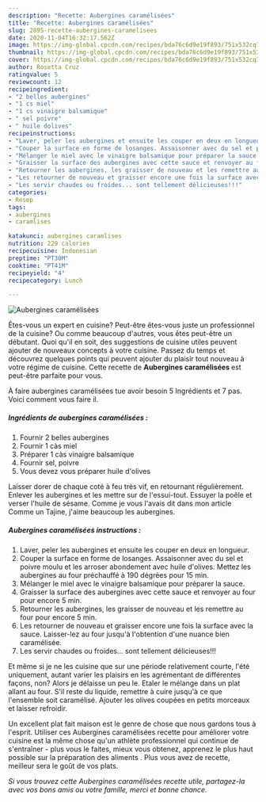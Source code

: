 ```yaml
---
description: "Recette: Aubergines caramélisées"
title: "Recette: Aubergines caramélisées"
slug: 2895-recette-aubergines-caramelisees
date: 2020-11-04T16:32:17.562Z
image: https://img-global.cpcdn.com/recipes/bda76c6d9e19f893/751x532cq70/aubergines-caramelisees-photo-principale-de-la-recette.jpg
thumbnail: https://img-global.cpcdn.com/recipes/bda76c6d9e19f893/751x532cq70/aubergines-caramelisees-photo-principale-de-la-recette.jpg
cover: https://img-global.cpcdn.com/recipes/bda76c6d9e19f893/751x532cq70/aubergines-caramelisees-photo-principale-de-la-recette.jpg
author: Rosetta Cruz
ratingvalue: 5
reviewcount: 12
recipeingredient:
- "2 belles aubergines"
- "1 cs miel"
- "1 cs vinaigre balsamique"
- " sel poivre"
- " huile dolives"
recipeinstructions:
- "Laver, peler les aubergines et ensuite les couper en deux en longueur."
- "Couper la surface en forme de losanges. Assaisonner avec du sel et poivre moulu et les arroser abondement avec huile d&#39;olives. Mettez les aubergines au four préchauffé à 190 dégrées pour 15 min."
- "Mélanger le miel avec le vinaigre balsamique pour préparer la sauce."
- "Graisser la surface des aubergines avec cette sauce et renvoyer au four pour encore 5 min."
- "Retourner les aubergines, les graisser de nouveau et les remettre au four pour encore 5 min."
- "Les retourner de nouveau et graisser encore une fois la surface avec la sauce. Laisser-lez au four jusqu&#39;à l&#39;obtention d&#39;une nuance bien caramélisée."
- "Les servir chaudes ou froides... sont tellement délicieuses!!!"
categories:
- Resep
tags:
- aubergines
- caramlises

katakunci: aubergines caramlises 
nutrition: 229 calories
recipecuisine: Indonesian
preptime: "PT30M"
cooktime: "PT41M"
recipeyield: "4"
recipecategory: Lunch

---
```



![Aubergines caramélisées](https://img-global.cpcdn.com/recipes/bda76c6d9e19f893/751x532cq70/aubergines-caramelisees-photo-principale-de-la-recette.jpg)

Êtes-vous un expert en cuisine? Peut-être êtes-vous juste un professionnel de la cuisine? Ou comme beaucoup d'autres, vous êtes peut-être un débutant. Quoi qu'il en soit, des suggestions de cuisine utiles peuvent ajouter de nouveaux concepts à votre cuisine. Passez du temps et découvrez quelques points qui peuvent ajouter du plaisir tout nouveau à votre régime de cuisine. Cette recette de <strong> Aubergines caramélisées </strong> est peut-être parfaite pour vous.

<!--inarticleads1-->

À faire aubergines caramélisées tue avoir besoin 5 Ingrédients et 7 pas. Voici comment vous faire il.

##### Ingrédients de aubergines caramélisées :

1. Fournir 2 belles aubergines
1. Fournir 1 càs miel
1. Préparer 1 càs vinaigre balsamique
1. Fournir  sel, poivre
1. Vous devez vous préparer  huile d&#39;olives


Laisser dorer de chaque coté à feu très vif, en retournant régulièrement. Enlever les aubergines et les mettre sur de l&#39;essui-tout. Essuyer la poêle et verser l&#39;huile de sésame. Comme je vous l&#39;avais dit dans mon article Comme un Tajine, j&#39;aime beaucoup les aubergines. 

<!--inarticleads2-->

##### Aubergines caramélisées instructions :

1. Laver, peler les aubergines et ensuite les couper en deux en longueur.
1. Couper la surface en forme de losanges. Assaisonner avec du sel et poivre moulu et les arroser abondement avec huile d&#39;olives. Mettez les aubergines au four préchauffé à 190 dégrées pour 15 min.
1. Mélanger le miel avec le vinaigre balsamique pour préparer la sauce.
1. Graisser la surface des aubergines avec cette sauce et renvoyer au four pour encore 5 min.
1. Retourner les aubergines, les graisser de nouveau et les remettre au four pour encore 5 min.
1. Les retourner de nouveau et graisser encore une fois la surface avec la sauce. Laisser-lez au four jusqu&#39;à l&#39;obtention d&#39;une nuance bien caramélisée.
1. Les servir chaudes ou froides... sont tellement délicieuses!!!


Et même si je ne les cuisine que sur une période relativement courte, l&#39;été uniquement, autant varier les plaisirs en les agrémentant de différentes façons, non? Alors je délaisse un peu le. Etaler le mélange dans un plat allant au four. S&#39;il reste du liquide, remettre à cuire jusqu&#39;à ce que l&#39;ensemble soit caramélisé. Ajouter les olives coupées en petits morceaux et laisser refroidir. 

<!--inarticleads1-->

<p>
Un excellent plat fait maison est le genre de chose que nous gardons tous à l'esprit. Utiliser ces Aubergines caramélisées recette pour améliorer votre cuisine est la même chose qu'un athlète professionnel qui continue de s'entraîner - plus vous le faites, mieux vous obtenez, apprenez le plus haut possible sur la préparation des aliments . Plus vous avez de recette, meilleur sera le goût de vos plats.
</p>

<p>
<i>Si vous trouvez cette Aubergines caramélisées recette utile, partagez-la avec vos bons amis ou votre famille, merci et bonne chance.</i>
</p>
